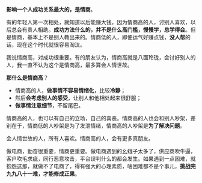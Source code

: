 **影响一个人成功关系最大的，是情商**。

有的年轻人第一次相处，就知道以后能赚大钱，因为情商高的人，讨别人喜欢，以后总会有贵人相助。**成功方法什么的，并不是什么高门槛，慢慢学，总学得会**。但是情商，基本上不是别人教出来的。情商低的人，即便运气好赚点钱，**没人帮**的话，现在这个时代就很容易淘汰。

我说情商高，对成功很重要。有的朋友认为，情商高就是八面玲珑，会讨好别人的人，我一直不认为这个是情商高，最多算会人情世故。

**那什么是情商高**？

* 情商高的人，**做事情不容易情绪化**，比较**冷静**；
* 然后**会考虑别人的感受**，让别人和他相处起来很舒服；
* **做事情注意细节**，不留尾巴。

情商高的人，也可以有自己的立场，自己的喜恶。情商高的人也会和别人吵架，差别在于，情商低的人吵架是为了发泄情绪，情商高的人吵架是**为了解决问题**。

会人情世故的人，所有人喜欢。情商高的人，会有更多真朋友。

做电商，勤奋很重要，情商更重要。做电商遇到的幺蛾子太多了，供应商吹牛逼，客户吹毛求疵，同行恶意攻击，平台误判什么的都会发生。如果遇到一点困难，就抱怨这那，就做不了电商了，得有强大的心理素质，啥困难都不是个事儿，**挑战完九九八十一难，才能修成正果**。
